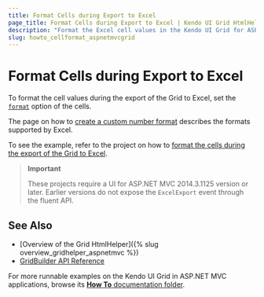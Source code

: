 ```yaml
---
title: Format Cells during Export to Excel
page_title: Format Cells during Export to Excel | Kendo UI Grid HtmlHelper
description: "Format the Excel cell values in the Kendo UI Grid for ASP.NET MVC."
slug: howto_cellformat_aspnetmvcgrid
---
```


# Format Cells during Export to Excel

To format the cell values during the export of the Grid to Excel, set the [`format`](../../../../../kendo-ui/api/javascript/ooxml/workbook.html#configuration-sheets.rows.cells.format) option of the cells.

The page on how to [create a custom number format](https://support.office.com/en-us/article/Create-a-custom-number-format-78f2a361-936b-4c03-8772-09fab54be7f4) describes the formats supported by Excel.

To see the example, refer to the project on how to [format the cells during the export of the Grid to Excel](https://github.com/telerik/ui-for-aspnet-mvc-examples/tree/master/grid/cell-format-excel).

> **Important**
>
> These projects require a UI for ASP.NET MVC 2014.3.1125 version or later. Earlier versions do not expose the `ExcelExport` event through the fluent API.

## See Also

* [Overview of the Grid HtmlHelper]({% slug overview_gridhelper_aspnetmvc %})
* [GridBuilder API Reference](/api/Kendo.Mvc.UI.Fluent/GridBuilder)

For more runnable examples on the Kendo UI Grid in ASP.NET MVC applications, browse its [**How To** documentation folder](/helpers/grid/how-to/Appearance/).
